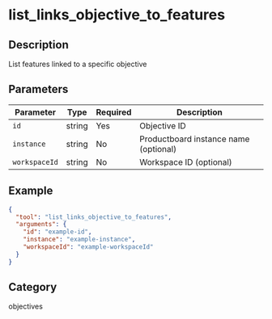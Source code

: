 # list_links_objective_to_features

## Description
List features linked to a specific objective

## Parameters

| Parameter | Type | Required | Description |
|-----------|------|----------|-------------|
| `id` | string | Yes | Objective ID |
| `instance` | string | No | Productboard instance name (optional) |
| `workspaceId` | string | No | Workspace ID (optional) |

## Example

```json
{
  "tool": "list_links_objective_to_features",
  "arguments": {
    "id": "example-id",
    "instance": "example-instance",
    "workspaceId": "example-workspaceId"
  }
}
```

## Category
objectives

